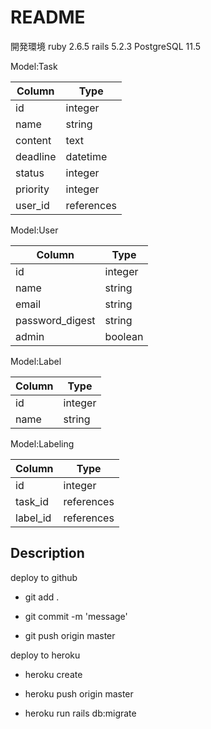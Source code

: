 # README

開発環境
ruby 2.6.5
rails 5.2.3
PostgreSQL 11.5


Model:Task

|  Column    |    Type    |
| ---------- | ---------- |
|  id        |  integer   |
|  name      |  string    |
| content    |  text      |
| deadline   |  datetime  |
| status     |  integer   |
| priority   |  integer   |
|  user_id   |  references|


Model:User

|   Column         |       Type     |
| -----------      | ------------   |
|  id              |   integer      |
|  name            |   string       |
|  email           |   string       |
|  password_digest |   string       |
|  admin           |   boolean      |

Model:Label

|   Column         |       Type     |
| -----------      | ------------   |
|  id              |   integer      |
|  name            |   string       |

Model:Labeling

|   Column         |       Type     |
| -----------      | ------------   |
|  id              |   integer      |
|  task_id         |   references   |
|  label_id        |   references   |


## Description
deploy to github
* git add .
+ git commit -m 'message'
- git push origin master


deploy to heroku
* heroku create
+ heroku push origin master
- heroku run rails db:migrate
